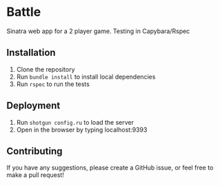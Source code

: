 Battle
==============

Sinatra web app for a 2 player game. Testing in Capybara/Rspec

## Installation

1) Clone the repository
2) Run `bundle install` to install local dependencies
3) Run `rspec` to run the tests

## Deployment

1) Run `shotgun config.ru` to load the server
2) Open in the browser by typing localhost:9393

## Contributing

If you have any suggestions, please create a GitHub issue, or feel free to make a pull request!
